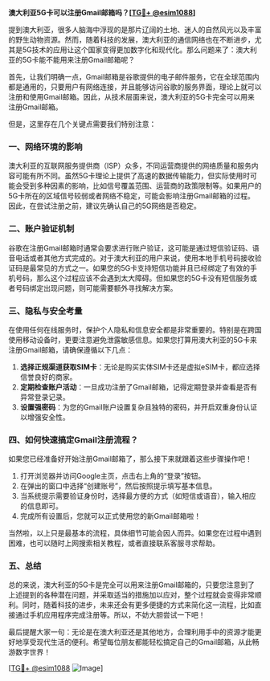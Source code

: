 **澳大利亚5G卡可以注册Gmail邮箱吗？[[TG💪+ @esim1088](https://t.me/s/esim1088)]**

提到澳大利亚，很多人脑海中浮现的是那片辽阔的土地、迷人的自然风光以及丰富的野生动物资源。然而，随着科技的发展，澳大利亚的通信网络也在不断进步，尤其是5G技术的应用让这个国家变得更加数字化和现代化。那么问题来了：澳大利亚的5G卡能不能用来注册Gmail邮箱呢？

首先，让我们明确一点，Gmail邮箱是谷歌提供的电子邮件服务，它在全球范围内都是通用的，只要用户有网络连接，并且能够访问谷歌的服务界面，理论上就可以注册和使用Gmail邮箱。因此，从技术层面来说，澳大利亚的5G卡完全可以用来注册Gmail邮箱。

但是，这里存在几个关键点需要我们特别注意：

### **一、网络环境的影响**
澳大利亚的互联网服务提供商（ISP）众多，不同运营商提供的网络质量和服务内容可能有所不同。虽然5G卡理论上提供了高速的数据传输能力，但实际使用时可能会受到多种因素的影响，比如信号覆盖范围、运营商的政策限制等。如果用户的5G卡所在的区域信号较弱或者网络不稳定，可能会影响注册Gmail邮箱的过程。因此，在尝试注册之前，建议先确认自己的5G网络是否稳定。

### **二、账户验证机制**
谷歌在注册Gmail邮箱时通常会要求进行账户验证，这可能是通过短信验证码、语音电话或者其他方式完成的。对于澳大利亚的用户来说，使用本地手机号码接收验证码是最常见的方式之一。如果您的5G卡支持短信功能并且已经绑定了有效的手机号码，那么这个过程应该不会遇到太大障碍。但如果您的5G卡没有短信服务或者号码绑定出现问题，则可能需要额外寻找解决方案。

### **三、隐私与安全考量**
在使用任何在线服务时，保护个人隐私和信息安全都是非常重要的。特别是在跨国使用移动设备时，更要注意避免泄露敏感信息。如果您打算用澳大利亚的5G卡来注册Gmail邮箱，请确保遵循以下几点：
1. **选择正规渠道获取SIM卡**：无论是购买实体SIM卡还是虚拟eSIM卡，都应选择信誉良好的商家。
2. **定期检查账户活动**：一旦成功注册了Gmail邮箱，记得定期登录并查看是否有异常登录记录。
3. **设置强密码**：为您的Gmail账户设置复杂且独特的密码，并开启双重身份认证以增强安全性。

### **四、如何快速搞定Gmail注册流程？**
如果您已经准备好开始注册Gmail邮箱了，那么接下来就跟着这些步骤操作吧！
1. 打开浏览器并访问Google主页，点击右上角的“登录”按钮。
2. 在弹出的窗口中选择“创建账号”，然后按照提示填写基本信息。
3. 当系统提示需要验证身份时，选择最方便的方式（如短信或语音），输入相应的信息即可。
4. 完成所有设置后，您就可以正式使用您的新Gmail邮箱啦！

当然啦，以上只是最基本的流程，具体细节可能会因人而异。如果您在过程中遇到困难，也可以随时上网搜索相关教程，或者直接联系客服寻求帮助。

### **五、总结**
总的来说，澳大利亚的5G卡是完全可以用来注册Gmail邮箱的，只要您注意到了上述提到的各种潜在问题，并采取适当的措施加以应对，整个过程就会变得非常顺利。同时，随着科技的进步，未来还会有更多便捷的方式来简化这一流程，比如直接通过手机应用程序完成注册等。所以，不妨大胆尝试一下吧！

最后提醒大家一句：无论是在澳大利亚还是其他地方，合理利用手中的资源才能更好地享受现代生活的便利。希望每位朋友都能轻松搞定自己的Gmail邮箱，从此畅游数字世界！

[[TG💪+ @esim1088](https://t.me/s/esim1088) ![Image](https://i.postimg.cc/4NQfJmqS/Snipaste-2025-05-13-00-14-12.png)]